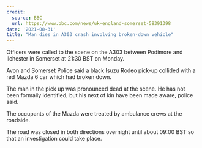 ```yaml
---
credit:
  source: BBC
  url: https://www.bbc.com/news/uk-england-somerset-58391398
date: '2021-08-31'
title: "Man dies in A303 crash involving broken-down vehicle"
---
```

Officers were called to the scene on the A303 between Podimore and Ilchester in Somerset at 21:30 BST on Monday.

Avon and Somerset Police said a black Isuzu Rodeo pick-up collided with a red Mazda 6 car which had broken down.

The man in the pick up was pronounced dead at the scene. He has not been formally identified, but his next of kin have been made aware, police said.

The occupants of the Mazda were treated by ambulance crews at the roadside.

The road was closed in both directions overnight until about 09:00 BST so that an investigation could take place.

